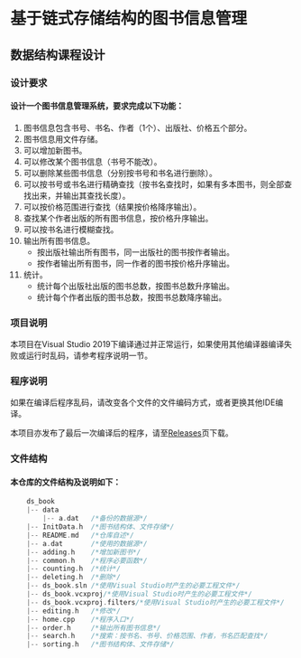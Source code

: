 # 基于链式存储结构的图书信息管理
## 数据结构课程设计


### 设计要求

#### 设计一个图书信息管理系统，要求完成以下功能：

1. 图书信息包含书号、书名、作者（1个）、出版社、价格五个部分。
2. 图书信息用文件存储。
3. 可以增加新图书。
4. 可以修改某个图书信息（书号不能改）。
5. 可以删除某些图书信息（分别按书号和书名进行删除）。
6. 可以按书号或书名进行精确查找（按书名查找时，如果有多本图书，则全部查找出来，并输出其查找长度）。
7. 可以按价格范围进行查找（结果按价格降序输出）。
8. 查找某个作者出版的所有图书信息，按价格升序输出。
9. 可以按书名进行模糊查找。
10. 输出所有图书信息。
    * 按出版社输出所有图书，同一出版社的图书按作者输出。
	* 按作者输出所有图书，同一作者的图书按价格升序输出。
11. 统计。
    * 统计每个出版社出版的图书总数，按图书总数升序输出。
    * 统计每个作者出版的图书总数，按图书总数降序输出。

### 项目说明

本项目在Visual Studio 2019下编译通过并正常运行，如果使用其他编译器编译失败或运行时乱码，请参考程序说明一节。

### 程序说明

如果在编译后程序乱码，请改变各个文件的文件编码方式，或者更换其他IDE编译。

本项目亦发布了最后一次编译后的程序，请至[Releases](https://github.com/TioaTyan/ds_Book/releases/latest)页下载。

### 文件结构

#### 本仓库的文件结构及说明如下：

```C
    ds_book
	|-- data
	    |-- a.dat   /*备份的数据源*/
	|-- InitData.h  /*图书结构体、文件存储*/
	|-- README.md	/*仓库自述*/
	|-- a.dat       /*使用的数据源*/
	|-- adding.h    /*增加新图书*/
	|-- common.h    /*程序必要函数*/
	|-- counting.h  /*统计*/
	|-- deleting.h  /*删除*/
	|-- ds_book.sln /*使用Visual Studio时产生的必要工程文件*/
	|-- ds_book.vcxproj/*使用Visual Studio时产生的必要工程文件*/
	|-- ds_book.vcxproj.filters/*使用Visual Studio时产生的必要工程文件*/
	|-- editing.h   /*修改*/
	|-- home.cpp    /*程序入口*/
	|-- order.h     /*输出所有图书信息*/
	|-- search.h    /*搜索：按书名、书号、价格范围、作者，书名匹配查找*/
	|-- sorting.h   /*图书结构体、文件存储*/
```
